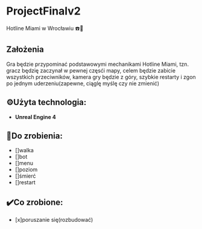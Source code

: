 # ProjectFinalv2
Hotline Miami w Wrocławiu ☎️🚋
## Założenia
Gra będzie przypominać podstawowymi mechanikami Hotline Miami, tzn. gracz będzię zaczynał w pewnej częsći mapy, celem będzie zabicie wszystkich przeciwników, kamera gry będzie z góry, szybkie restarty i zgon po jednym uderzeniu(zapewne, ciąglę myślę czy nie zmienić)
## ⚙️Użyta technologia:
- **Unreal Engine 4**
## 📜Do zrobienia:
- []walka
- []bot
- []menu
- []poziom
- []śmierć
- []restart

## ✔️Co zrobione:
- [x]poruszanie się(rozbudować)
